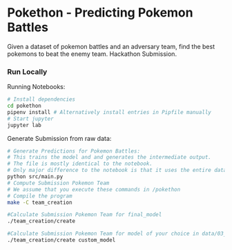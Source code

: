 # Pokethon - Predicting Pokemon Battles

Given a dataset of pokemon battles and an adversary team, find the best pokemons to beat the enemy team. Hackathon Submission.

### Run Locally

Running Notebooks:

```bash
# Install dependencies
cd pokethon
pipenv install # Alternatively install entries in Pipfile manually
# Start jupyter
jupyter lab
```

Generate Submission from raw data:

```bash
# Generate Predictions for Pokemon Battles:
# This trains the model and and generates the intermediate output.
# The file is mostly identical to the notebook.
# Only major difference to the notebook is that it uses the entire data.
python src/main.py
# Compute Submission Pokemon Team
# We assume that you execute these commands in /pokethon
# Compile the program
make -C team_creation

#Calculate Submission Pokemon Team for final_model
./team_creation/create

#Calculate Submission Pokemon Team for model of your choice in data/03_model_output/custom_model
./team_creation/create custom_model
```
